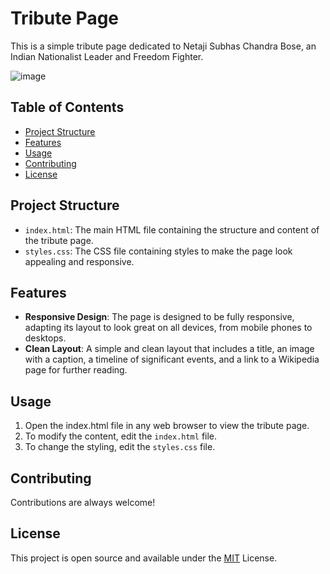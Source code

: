 
#  Tribute Page

This is a simple tribute page dedicated to Netaji Subhas Chandra Bose, an Indian Nationalist Leader and Freedom Fighter.

![image](https://github.com/I-m-Sushmita/tribute_page/assets/144529647/93b54f62-cab6-40f1-91b6-82d7cc008af9)


## Table of Contents
- [Project Structure](#project-structure)
- [Features](#features)
- [Usage](#usage)
- [Contributing](#contributing)
- [License](#license)
## Project Structure
- `index.html`: The main HTML file containing the structure and content of the tribute page.
- `styles.css`: The CSS file containing styles to make the page look appealing and responsive.
## Features
- **Responsive Design**: The page is designed to be fully responsive, adapting its layout to look great on all devices, from mobile phones to desktops.
- **Clean Layout**: A simple and clean layout that includes a title, an image with a caption, a timeline of significant events, and a link to a Wikipedia page for further reading.

## Usage

  1. Open the index.html file in any web browser to view the tribute page.
2. To modify the content, edit the `index.html` file.
3. To change the styling, edit the `styles.css` file.



## Contributing

Contributions are always welcome!




## License

This project is open source and available under the   [MIT](https://choosealicense.com/licenses/mit/) License.

